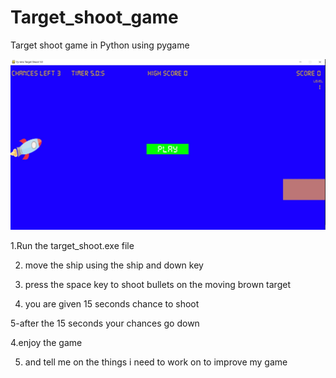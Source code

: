 # Target_shoot_game
Target shoot game in Python using pygame

![](images/Target%20shoot%20.JPG)

1.Run the target_shoot.exe file 

2. move the ship using the ship and down key

3. press the space key to shoot bullets on the moving brown target

4. you are given 15 seconds chance to shoot 

5-after the 15 seconds your chances go down

4.enjoy the game 

5. and tell me on the things i need to work on to improve my game
